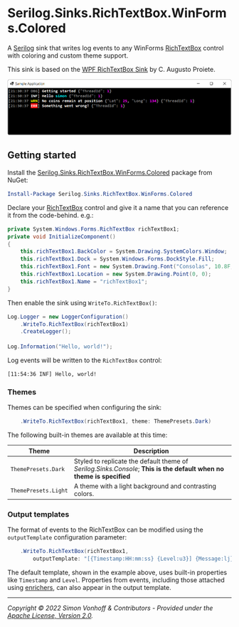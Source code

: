 # Serilog.Sinks.RichTextBox.WinForms.Colored

A [Serilog](https://serilog.net) sink that writes log events to any WinForms [RichTextBox](https://docs.microsoft.com/en-us/dotnet/desktop/winforms/controls/richtextbox-control-overview-windows-forms) control with coloring and custom theme support. 

This sink is based on the [WPF RichTextBox Sink](https://github.com/serilog-contrib/serilog-sinks-richtextbox) by C. Augusto Proiete.

![Screenshot of Serilog.Sinks.RichTextBox.WinForms.Colored in action](Assets/screenshot.png)

## Getting started

Install the [Serilog.Sinks.RichTextBox.WinForms.Colored](https://www.nuget.org/packages/Serilog.Sinks.RichTextBox.WinForms.Colored) package from NuGet:

```powershell
Install-Package Serilog.Sinks.RichTextBox.WinForms.Colored
```

Declare your [RichTextBox](https://docs.microsoft.com/en-us/dotnet/desktop/winforms/controls/richtextbox-control-overview-windows-forms) control and give it a name that you can reference it from the code-behind. e.g.:

```csharp
private System.Windows.Forms.RichTextBox richTextBox1;
private void InitializeComponent()
{
    this.richTextBox1.BackColor = System.Drawing.SystemColors.Window;
    this.richTextBox1.Dock = System.Windows.Forms.DockStyle.Fill;
    this.richTextBox1.Font = new System.Drawing.Font("Consolas", 10.8F, System.Drawing.FontStyle.Bold, System.Drawing.GraphicsUnit.Point);
    this.richTextBox1.Location = new System.Drawing.Point(0, 0);
    this.richTextBox1.Name = "richTextBox1";
}
```

Then enable the sink using `WriteTo.RichTextBox()`:

```csharp
Log.Logger = new LoggerConfiguration()
    .WriteTo.RichTextBox(richTextBox1)
    .CreateLogger();

Log.Information("Hello, world!");
```

Log events will be written to the `RichTextBox` control:

```
[11:54:36 INF] Hello, world!
```

### Themes

Themes can be specified when configuring the sink:

```csharp
    .WriteTo.RichTextBox(richTextBox1, theme: ThemePresets.Dark)
```

The following built-in themes are available at this time:

| Theme                               | Description
| ----------------------------------- | --------------------------------------------------------------------------------------------------------------------- |
| `ThemePresets.Dark`                 | Styled to replicate the default theme of  _Serilog.Sinks.Console_; **This is the default when no theme is specified** |
| `ThemePresets.Light`                | A theme with a light background and contrasting colors.                                                               |

### Output templates

The format of events to the RichTextBox can be modified using the `outputTemplate` configuration parameter:

```csharp
    .WriteTo.RichTextBox(richTextBox1,
        outputTemplate: "[{Timestamp:HH:mm:ss} {Level:u3}] {Message:lj}{NewLine}{Exception}")
```

The default template, shown in the example above, uses built-in properties like `Timestamp` and `Level`. Properties from events, including those attached using [enrichers](https://github.com/serilog/serilog/wiki/Enrichment), can also appear in the output template.

---

_Copyright &copy; 2022 Simon Vonhoff & Contributors - Provided under the [Apache License, Version 2.0](LICENSE)._
